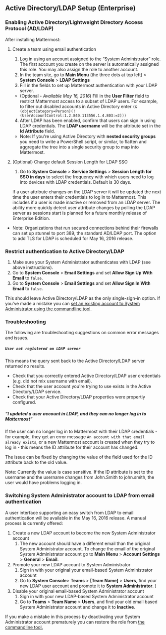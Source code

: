 ## Active Directory/LDAP Setup (Enterprise) 

### Enabling Active Directory/Lightweight Directory Access Protocol (AD/LDAP)

After installing Mattermost:

1. Create a team using email authentication    
    1. Log in using an account assigned to the “System Administrator” role. The first account you create on the server is automatically assigned this role. You may also assign the role to another account.    
    2. In the team site, go to **Main Menu** (the three dots at top left) > **System Console** > **LDAP Settings**     
    3. Fill in the fields to set up Mattermost authentication with your LDAP server.    
      - (Optional - _Available May 16, 2016_) Fill in the **User Filter** field to restrict Mattermost access to a subset of LDAP users. For example, to filter out disabled accounts in Active Directory enter `(&(objectCategory=Person)(!(UserAccountControl:1.2.840.113556.1.4.803:=2)))`  
    4. After LDAP has been enabled, confirm that users can sign in using LDAP credentials. The **LDAP username** will be the attribute set in the **Id Attribute** field. 
  
    - Note: If you're using Active Directory with **nested security groups** you need to write a PowerShell script, or similar, to flatten and aggregate the tree into a single security group to map into Mattermost.  

2. (Optional) Change default Session Length for LDAP SSO     
    1. Go to **System Console** > **Service Settings** > **Session Length for SSO in days** to select the frequency with which users need to log into devices with LDAP credentials. Default is 30 days. 
  
    If a user attribute changes on the LDAP server it will be updated the next time the user enters their credentials to log in to Mattermost. This includes if a user is made inactive or removed from an LDAP server. The ability more quickly detect user attribute changes by polling the LDAP server as sessions start is planned for a future monthly release of Enterprise Edition. 

- Note: Organizations that run secured connections behind their firewalls can set up stunnel to port 389, the standard AD/LDAP port. The option to add TLS for LDAP is scheduled for May 16, 2016 release. 

### Restrict authentication to Active Directory/LDAP

1. Make sure your System Administrator authenticates with LDAP (see above instructions).    
2. Go to **System Console** > **Email Settings** and set **Allow Sign Up With Email** to `false`.    
3. Go to **System Console** > **Email Settings** and set **Allow Sign In With Email** to `false`.    

This should leave Active Directory/LDAP as the only single-sign-in option. If you've made a mistake you can [set an existing account to System Administrator using the commandline tool](http://docs.mattermost.com/deployment/on-boarding.html#creating-system-administrator-account-from-commandline). 

### Troubleshooting

The following are troubleshooting suggestions on common error messages and issues. 

##### `User not registered on LDAP server`

This means the query sent back to the Active Directory/LDAP server returned no results. 
- Check that you correctly entered Active Directory/LDAP user credentials (e.g. did not mix username with email).
- Check that the user account you're trying to use exists in the Active Directory/LDAP service.
- Check that your Active Directory/LDAP properties were propertly configured.  

##### "I updated a user account in LDAP, and they can no longer log in to Mattermost"

If the user can no longer log in to Mattermost with their LDAP credentials - for example, they get an error message `An account with that email already exists`, or a new Mattermost account is created when they try to log in - this means the ID attribute for their account has changed. 

The issue can be fixed by changing the value of the field used for the ID attribute back to the old value. 

Note: Currently the value is case sensitive. If the ID attribute is set to the username and the username changes from John.Smith to john.smith, the user would have problems logging in.   

### Switching System Administrator account to LDAP from email authentication 

A user interface supporting an easy switch from LDAP to email authentication will be available in the May 16, 2016 release. A manual process is currently offered: 

1. Create a new LDAP account to become the new System Administrator account     
    1. The new account should have a different email than the original System Administrator account. To change the email of the original System Administrator account go to **Main Menu** > **Account Settings** > **General** > **Email**.     
2. Promote your new LDAP account to System Administrator      
    1. Sign in with your original your email-based System Administrator account    
    2. Go to **System Console**> **Teams** > **[Team Name]** > **Users**, find your new LDAP user account and promote it to **System Administrator**. )     
3. Disable your original email-based System Administrator account      
    1. Sign in with your new LDAP-based System Administrator account     
    2. Go to **Teams** > **Team Name** > **Users**, and find your old email based System Administrator account and change it to **Inactive**.     

If you make a mistake in this process by deactivating your System Administrator account prematurely you can restore the role from [the commandline tool.](http://docs.mattermost.com/deployment/on-boarding.html#creating-system-administrator-account-from-commandline)
